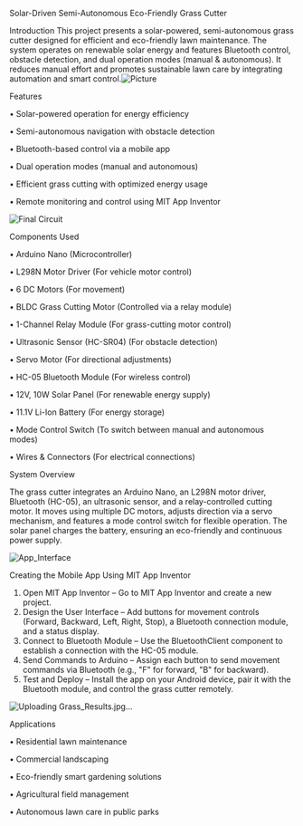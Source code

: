 Solar-Driven Semi-Autonomous Eco-Friendly Grass Cutter

Introduction
This project presents a solar-powered, semi-autonomous grass cutter designed for efficient and
eco-friendly lawn maintenance. The system operates on renewable solar energy and features 
Bluetooth control, obstacle detection, and dual operation modes (manual & autonomous).
It reduces manual effort and promotes sustainable lawn care by integrating automation and smart
control.![Picture](https://github.com/user-attachments/assets/e7753b9c-c03b-479a-b297-dc8ad538b899)


Features

•	Solar-powered operation for energy efficiency

•	Semi-autonomous navigation with obstacle detection

•	Bluetooth-based control via a mobile app

•	Dual operation modes (manual and autonomous)

•	Efficient grass cutting with optimized energy usage

•	Remote monitoring and control using MIT App Inventor


![Final Circuit](https://github.com/user-attachments/assets/6359fb5b-571a-4139-846b-1984f72e9d80)


Components Used

•	Arduino Nano (Microcontroller)

•	L298N Motor Driver (For vehicle motor control)

•	6 DC Motors (For movement)

•	BLDC Grass Cutting Motor (Controlled via a relay module)

•	1-Channel Relay Module (For grass-cutting motor control)

•	Ultrasonic Sensor (HC-SR04) (For obstacle detection)

•	Servo Motor (For directional adjustments)

•	HC-05 Bluetooth Module (For wireless control)

•	12V, 10W Solar Panel (For renewable energy supply)

•	11.1V Li-Ion Battery (For energy storage)

•	Mode Control Switch (To switch between manual and autonomous modes)

•	Wires & Connectors (For electrical connections)

System Overview

The grass cutter integrates an Arduino Nano, an L298N motor driver, Bluetooth (HC-05),
an ultrasonic sensor, and a relay-controlled cutting motor. It moves using multiple DC motors,
adjusts direction via a servo mechanism, and features a mode control switch for flexible
operation. The solar panel charges the battery, ensuring an eco-friendly and continuous power 
supply.


![App_Interface](https://github.com/user-attachments/assets/486e430a-3c3d-4a50-a04b-f2a0b582e7c8)


Creating the Mobile App Using MIT App Inventor
1.	Open MIT App Inventor – Go to MIT App Inventor and create a new project.
2.	Design the User Interface – Add buttons for movement controls (Forward, Backward, Left, Right, Stop), a Bluetooth connection module, and a status display.
3.	Connect to Bluetooth Module – Use the BluetoothClient component to establish a connection with the HC-05 module.
4.	Send Commands to Arduino – Assign each button to send movement commands via Bluetooth (e.g., "F" for forward, "B" for backward).
5.	Test and Deploy – Install the app on your Android device, pair it with the Bluetooth module, and control the grass cutter remotely.


![Uploading Grass_Results.jpg…]()


Applications

•	Residential lawn maintenance

•	Commercial landscaping

•	Eco-friendly smart gardening solutions

•	Agricultural field management

•	Autonomous lawn care in public parks




